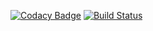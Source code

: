 [![Codacy Badge](https://api.codacy.com/project/badge/Grade/2c9857e59bae4a03be0aef3f3ba64ace)](https://app.codacy.com/app/MickMelon/FalloutRPG?utm_source=github.com&utm_medium=referral&utm_content=MickMelon/FalloutRPG&utm_campaign=Badge_Grade_Dashboard)
[![Build Status](https://travis-ci.org/MickMelon/FalloutRPG.svg?branch=master)](https://travis-ci.org/MickMelon/FalloutRPG)